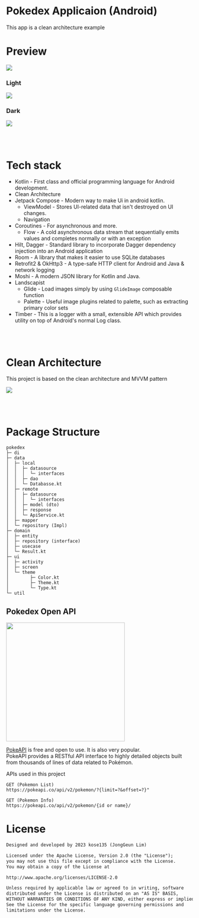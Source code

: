 # Pokedex Applicaion (Android)

This app is a clean architecture example

# Preview

<img src="/doc/preview.gif" align="center"/>

### Light

<img src="/doc/light_mode.png"/>

### Dark

<img src="/doc/dark_mode.png"/>

<br><br>

# Tech stack

* Kotlin - First class and official programming language for Android development.
* Clean Architecture
* Jetpack Compose - Modern way to make Ui in android kotlin.
    * ViewModel - Stores UI-related data that isn't destroyed on UI changes.
    * Navigation
* Coroutines - For asynchronous and more.
  * Flow - A cold asynchronous data stream that sequentially emits values and completes normally or with an exception
* Hilt, Dagger - Standard library to incorporate Dagger dependency injection into an Android application
* Room - A library that makes it easier to use SQLite databases
* Retrofit2 & OkHttp3 - A type-safe HTTP client for Android and Java & network logging
* Moshi - A modern JSON library for Kotlin and Java.
* Landscapist
    * Glide - Load images simply by using `GlideImage` composable function
    * Palette - Useful image plugins related to palette, such as extracting primary color sets
* Timber - This is a logger with a small, extensible API which provides utility on top of Android's normal Log class.

<br><br>

# Clean Architecture

This project is based on the clean architecture and MVVM pattern

<img src="/doc/clean_architecture_structure.png"/>

<br><br>

# Package Structure

```
pokedex
├─ di
├─ data
│  ├─ local
│  │  ├─ datasource
│  │  │  └─ interfaces
│  │  ├─ dao
│  │  └─ Databasse.kt
│  ├─ remote
│  │  ├─ datasource
│  │  │  └─ interfaces
│  │  ├─ model (dto)
│  │  ├─ response
│  │  └─ ApiService.kt
│  ├─ mapper
│  └─ repository (Impl)
├─ domain
│  ├─ entity
│  ├─ repository (interface)
│  ├─ usecase
│  └─ Result.kt
├─ ui
│  ├─ activity
│  ├─ screen 
│  └─ theme
│        ├─ Color.kt
│        ├─ Theme.kt
│        └─ Type.kt
└─ util
```

## Pokedex Open API

<img src="/doc/pokedex_api.png" width="320"/>

[PokeAPI](https://pokeapi.co/) is free and open to use. It is also very popular.<br>
PokeAPI provides a RESTful API interface to highly detailed objects built from thousands of lines of
data related to Pokémon.<br>

APIs used in this project

```
GET (Pokemon List)
https://pokeapi.co/api/v2/pokemon/?{limit=?&offset=?}"

GET (Pokemon Info)
https://pokeapi.co/api/v2/pokemon/{id or name}/
```

# License

```xml
Designed and developed by 2023 kose135 (JongGeun Lim)

Licensed under the Apache License, Version 2.0 (the "License");
you may not use this file except in compliance with the License.
You may obtain a copy of the License at

http://www.apache.org/licenses/LICENSE-2.0

Unless required by applicable law or agreed to in writing, software
distributed under the License is distributed on an "AS IS" BASIS,
WITHOUT WARRANTIES OR CONDITIONS OF ANY KIND, either express or implied.
See the License for the specific language governing permissions and
limitations under the License.
```
